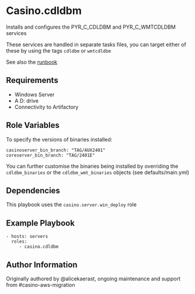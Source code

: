 Casino.cdldbm
=========

Installs and configures the PYR_C_CDLDBM and PYR_C_WMTCDLDBM services

These services are handled in separate tasks files, you can target either of these by using the tags `cdldbm` or `wmtcdldbm`

See also the [runbook](https://confluence.pyrsoftware.ca/confluence/display/SRE/CDL+RB)

Requirements
------------

 - Windows Server
 - A D: drive
 - Connectivity to Artifactory

Role Variables
--------------

To specify the versions of binaries installed:

    casinoserver_bin_branch: "TAG/AUX2401"
    coreserver_bin_branch: "TAG/2401E"

You can further customise the binaries being installed by overriding the `cdldbm_binaries` or the `cdldbm_wmt_binaries` objects (see defaults/main.yml)

Dependencies
------------

This playbook uses the `casino.server.win_deploy` role

Example Playbook
----------------

    - hosts: servers
      roles:
         - casino.cdldbm

Author Information
------------------

Originally authored by @alicekaerast, ongoing maintenance and support from #casino-aws-migration
